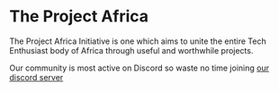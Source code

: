 # The Project Africa

The Project Africa Initiative is one which aims to unite the entire Tech Enthusiast body of Africa through useful and worthwhile projects.

Our community is most active on Discord so waste no time joining [our discord server](https://discord.gg/txyHraE7ud)
